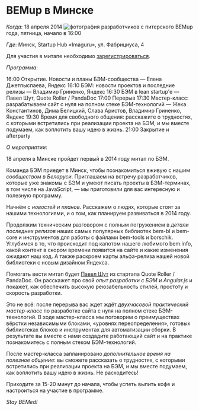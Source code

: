 # BEMup в Минске

<img style="float: right" src="http://img-fotki.yandex.ru/get/6730/44214498.92/0_90538_a5e6ae8d_M.jpg" alt="фотография разработчиков с питерского BEMup" title="BEMup в Санкт-Петербурге" />

*Когда*: 18 апреля 2014 года, пятница, начало в 16:00

*Где*: Минск, Startup Hub «Imaguru», ул. Фабрициуса, 4

Для участия в митапе необходимо [зарегистрироваться](http://tech.yandex.ru/events/bemup/minsk-bemup/register?_openstat=QkVNdXBfTWluc2s7QkVNLUlORk9fcmVnaXN0ZXI7Ow).

*Программа*:

16:00	Открытие. Новости и планы БЭМ-сообщества — Елена Джетпыспаева, Яндекс
16:10	БЭМ: новости проектов и последние релизы — Владимир Гриненко, Яндекс
16:30	БЭМ в lean startup'e — Павел Шут, Quote Roller / PandaDoc
17:00	Перерыв
17:30	Мастер-класс: разрабатываем сайт с нуля на полном стеке БЭМ-технологий — Жека Константинов, Дима Белицкий, Слава Аристов, Владимир Гриненко, Яндекс
19:30	Время для свободного общения: расскажите о трудностях, с которыми встретились при реализации проекта на БЭМ, и мы вместе подумаем, как воплотить вашу идею в жизнь. 
21:00	Закрытие и afterparty

*О мероприятии*:

18 апреля в Минске пройдет первый в 2014 году митап по БЭМ. 

Команда БЭМ приедет в Минск, чтобы познакомиться вживую с нашим *сообществом в Беларуси*. Приглашаем на встречу разработчиков, которые уже знакомы с БЭМ и умеют писать проекты в БЭМ-терминах, в том числе на JavaScript, — мы приготовили для вас интересную и полезную программу.

Начнём с *новостей и планов*. Расскажем о людях, которые стоят за нашими технологиями, и о том, как планируем развиваться в 2014 году. 

Продолжим техническим разговором с полным погружением в *детали последних релизов* наших самых популярных библиотек bem-bl и bem-core и инструментов для работы с файлами bem-tools и borschik. Углубимся в то, что происходит под капотом нашего любимого bem.info, какой контент в скором времени появится на сайте и какие изменения ожидают наш код. А также раскроем карты альфа-релиза нашей новой библиотеки с новым дизайном Яндекса.

Помогать вести митап будет [Павел Шут](https://twitter.com/spadarshut) из стартапа Quote Roller / PandaDoc. Он расскажет про свой *опыт разработки с БЭМ и Angular.js* и покажет, как обеспечить высокую реюзабельность стилей, простоту и скорость разработки.

Это не всё: после перерыва вас ждет ждёт *двухчасовой практический мастер-класс* по разработке сайта с нуля на полном стеке БЭМ-технологий. В ходе мастер-класса мы поговорим о преимуществах вёрстки независимыми блоками, «уровнях переопределения», готовых библиотеках блоков и инструментах для автоматизации сборки. В результате вы вместе с нами создадите работающий сайт и на практике познакомитесь с полным стеком БЭМ-технологий. 

После мастер-класса запланировано *дополнительное время на полезное общение*: вы сможете рассказать о трудностях, с которыми встретились при реализации проекта на БЭМ, и мы вместе подумаем, как воплотить вашу идею в жизнь. Не расходитесь!

Приходите за 15-20 минут до начала, чтобы успеть выпить кофе и настроиться на участие в программе.

*Stay BEMed!*
 

